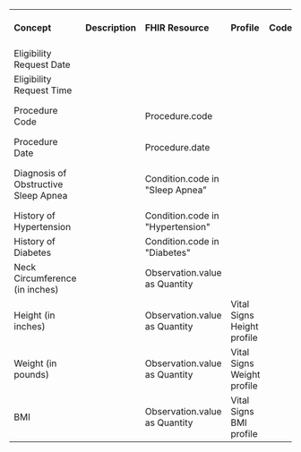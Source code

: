 <!-----

Yay, no errors, warnings, or alerts!

Conversion time: 0.688 seconds.


Using this Markdown file:

1. Paste this output into your source file.
2. See the notes and action items below regarding this conversion run.
3. Check the rendered output (headings, lists, code blocks, tables) for proper
   formatting and use a linkchecker before you publish this page.

Conversion notes:

* Docs to Markdown version 1.0β34
* Sun Mar 26 2023 09:54:06 GMT-0700 (PDT)
* Source doc: Untitled document
* Tables are currently converted to HTML tables.
----->



<table>
  <tr>
   <td><strong>Concept</strong>
   </td>
   <td><strong>Description</strong>
   </td>
   <td><strong>FHIR Resource</strong>
   </td>
   <td><strong>Profile</strong>
   </td>
   <td><strong>CodeSystem</strong>
   </td>
   <td><strong>ValueSet/Code</strong>
   </td>
   <td><strong>Terminology Constraint</strong>
   </td>
   <td><strong>Date Constraint</strong>
   </td>
   <td><strong>Other Element Constraint</strong>
   </td>
   <td><strong>VSAC Link</strong>
   </td>
   <td><strong>Metadata</strong>
   </td>
   <td><strong>Source</strong>
   </td>
   <td><strong>Notes</strong>
   </td>
  </tr>
  <tr>
   <td>Eligibility Request Date
   </td>
   <td>
   </td>
   <td>
   </td>
   <td>
   </td>
   <td>
   </td>
   <td>
   </td>
   <td>
   </td>
   <td>
   </td>
   <td>
   </td>
   <td>
   </td>
   <td>
   </td>
   <td>
   </td>
   <td>
   </td>
  </tr>
  <tr>
   <td>Eligibility Request Time
   </td>
   <td>
   </td>
   <td>
   </td>
   <td>
   </td>
   <td>
   </td>
   <td>
   </td>
   <td>
   </td>
   <td>
   </td>
   <td>
   </td>
   <td>
   </td>
   <td>
   </td>
   <td>
   </td>
   <td>
   </td>
  </tr>
  <tr>
   <td>Procedure Code
   </td>
   <td>
   </td>
   <td>Procedure.code
   </td>
   <td>
   </td>
   <td>
   </td>
   <td>
   </td>
   <td>
   </td>
   <td>
   </td>
   <td>
   </td>
   <td>
   </td>
   <td>
   </td>
   <td>
   </td>
   <td>Define "Sleep Studies" value set to identify codes of potential sleep studies
   </td>
  </tr>
  <tr>
   <td>Procedure Date
   </td>
   <td>
   </td>
   <td>Procedure.date
   </td>
   <td>
   </td>
   <td>
   </td>
   <td>
   </td>
   <td>
   </td>
   <td>
   </td>
   <td>
   </td>
   <td>
   </td>
   <td>
   </td>
   <td>
   </td>
   <td>
   </td>
  </tr>
  <tr>
   <td>Diagnosis of Obstructive Sleep Apnea
   </td>
   <td>
   </td>
   <td>Condition.code in "Sleep Apnea”
   </td>
   <td>
   </td>
   <td>
   </td>
   <td>
   </td>
   <td>
   </td>
   <td>
   </td>
   <td>
   </td>
   <td>
   </td>
   <td>
   </td>
   <td>
   </td>
   <td>Define "Sleep Apnea" with at least ICD10#G47.33|Obstructive Sleep Apnea (OSA)
   </td>
  </tr>
  <tr>
   <td>History of Hypertension
   </td>
   <td>
   </td>
   <td>Condition.code in "Hypertension"
   </td>
   <td>
   </td>
   <td>
   </td>
   <td>
   </td>
   <td>
   </td>
   <td>
   </td>
   <td>
   </td>
   <td>
   </td>
   <td>
   </td>
   <td>
   </td>
   <td>
   </td>
  </tr>
  <tr>
   <td>History of Diabetes
   </td>
   <td>
   </td>
   <td>Condition.code in "Diabetes"
   </td>
   <td>
   </td>
   <td>
   </td>
   <td>
   </td>
   <td>
   </td>
   <td>
   </td>
   <td>
   </td>
   <td>
   </td>
   <td>
   </td>
   <td>
   </td>
   <td>
   </td>
  </tr>
  <tr>
   <td>Neck Circumference (in inches)
   </td>
   <td>
   </td>
   <td>Observation.value as Quantity
   </td>
   <td>
   </td>
   <td>
   </td>
   <td>
   </td>
   <td>
   </td>
   <td>
   </td>
   <td>
   </td>
   <td>
   </td>
   <td>
   </td>
   <td>
   </td>
   <td>LOINC code for Neck Circumference in inches
   </td>
  </tr>
  <tr>
   <td>Height (in inches)
   </td>
   <td>
   </td>
   <td>Observation.value as Quantity
   </td>
   <td>Vital Signs Height profile
   </td>
   <td>
   </td>
   <td>
   </td>
   <td>
   </td>
   <td>
   </td>
   <td>
   </td>
   <td>
   </td>
   <td>
   </td>
   <td>
   </td>
   <td>
   </td>
  </tr>
  <tr>
   <td>Weight (in pounds)
   </td>
   <td>
   </td>
   <td>Observation.value as Quantity
   </td>
   <td>Vital Signs Weight profile
   </td>
   <td>
   </td>
   <td>
   </td>
   <td>
   </td>
   <td>
   </td>
   <td>
   </td>
   <td>
   </td>
   <td>
   </td>
   <td>
   </td>
   <td>
   </td>
  </tr>
  <tr>
   <td>BMI 
   </td>
   <td>
   </td>
   <td>Observation.value as Quantity
   </td>
   <td>Vital Signs BMI profile
   </td>
   <td>
   </td>
   <td>
   </td>
   <td>
   </td>
   <td>
   </td>
   <td>
   </td>
   <td>
   </td>
   <td>
   </td>
   <td>
   </td>
   <td>
   </td>
  </tr>
</table>

